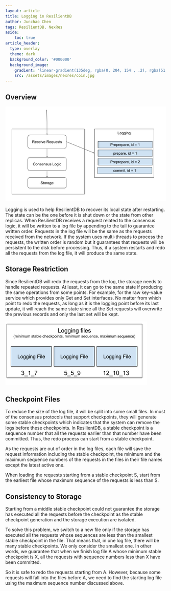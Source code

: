 ```yaml
---
layout: article
title: Logging in ResilientDB
author: Junchao Chen
tags: ResilientDB, NexRes
aside:
    toc: true
article_header:
  type: overlay
  theme: dark
  background_color: '#000000'
  background_image:
    gradient: 'linear-gradient(135deg, rgba(0, 204, 154 , .2), rgba(51, 154, 154, .2))'
    src: /assets/images/nexres/coin.jpg
---
```


## Overview
![logging overview](/assets/images/nexres/logging.png)

Logging is used to help ResilientDB to recover its local state after restarting. The state can be the one before it is shut down or the state from other replicas.
When ResilientDB receives a request related to the consensus logic, it will be written to a log file by appending to the tail to guarantee written order.
Requests in the log file will be the same as the requests received from the network.
If the system uses multi-threads to process the requests, the written order is random but it guarantees that requests will be persistent to the disk before
processing.
Thus, if a system restarts and redo all the requests from the log file, it will produce the same state.

## Storage Restriction 
Since ResilientDB will redo the requests from the log, the storage needs to handle repeated requests. 
At least, it can go to the same state if producing the same operations from some points. 
For example, for the raw key-value service which provides only Get and Set interfaces. 
No matter from which point to redo the requests, as long as it is the logging point before its last update, it will reach the same state
since all the Set requests will overwrite the previous records and only the last set will be kept. 


![logging overview](/assets/images/nexres/logging%20files.png)


## Checkpoint Files
To reduce the size of the log file, it will be split into some small files.
In most of the consensus protocols that support checkpoints, they will generate some stable checkpoints which indicates that the system can remove the logs before these checkpoints.
In ResilientDB, a stable checkpoint is a sequence number that all the requests earlier than that number have been committed.
Thus, the redo process can start from a stable checkpoint. 

As the requests are out of order in the log files, each file will save the request information including the stable checkpoint,
the minimum and the maximum sequence numbers of the requests in the files in their file names except the latest active one.

When loading the requests starting from a stable checkpoint S, start from the earliest file whose maximum sequence of the requests is less than S.


## Consistency to Storage
Starting from a middle stable checkpoint could not guarantee the storage has executed all the requests before the checkpoint as the stable 
checkpoint generation and the storage execution are isolated.

To solve this problem, we switch to a new file only if the storage has executed all the requests whose sequences are less than the smallest stable checkpoint in the file.
That means that, in one log file, there will be many stable checkpoints. We only consider the smallest one.
In other words, we guarantee that when we finish log file A whose minimum stable checkpoint is X, all the requests with sequence numbers less than X have been committed.

So it is safe to redo the requests starting from A. However, because some requests will fall into the files before A, we need to find the starting log file using the maximum 
sequence number discussed above.





